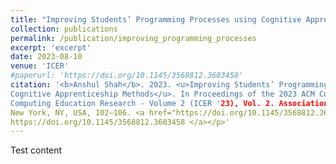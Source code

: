 ```yaml
---
title: "Improving Students’ Programming Processes using Cognitive Apprenticeship Methods"
collection: publications
permalink: /publication/improving_programming_processes
excerpt: 'excerpt'
date: 2023-08-10
venue: 'ICER'
#paperurl: 'https://doi.org/10.1145/3568812.3603458'
citation: '<b>Anshul Shah</b>. 2023. <u>Improving Students’ Programming Processes using 
Cognitive Apprenticeship Methods</u>. In Proceedings of the 2023 ACM Conference on International 
Computing Education Research - Volume 2 (ICER '23), Vol. 2. Association for Computing Machinery,
New York, NY, USA, 102–106. <a href="https://doi.org/10.1145/3568812.3603458">
https://doi.org/10.1145/3568812.3603458 </a></p>'
---
```


Test content
